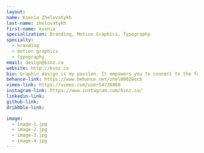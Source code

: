 ```yaml
---
layout:
name: Ksenia Zhelovatykh
last-name: zhelovatykh
first-name: ksenia
specialization: Branding, Motion Graphics, Typography
specialty:
  - branding
  - motion graphics
  - typography
email: design@ksnz.ca
website: http://ksnz.ca
bio: Graphic design is my passion. It empowers you to connect to the feelings of people and influence their decisions.
behance-link: https://www.behance.net/zhel00026ecb
vimeo-link: https://vimeo.com/user54736868
instagram-link: https://www.instagram.com/ksnz.ca/
linkedin-link:
github-link:
dribbble-link:

image:
  - image-1.jpg
  - image-2.jpg
  - image-3.jpg
  - image-4.jpg
---
```

